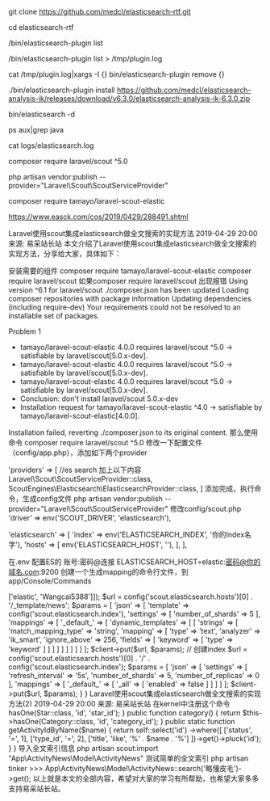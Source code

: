 git clone https://github.com/medcl/elasticsearch-rtf.git

cd elasticsearch-rtf 

/bin/elasticsearch-plugin list

/bin/elasticsearch-plugin list > /tmp/plugin.log

 cat /tmp/plugin.log|xargs -I {} bin/elasticsearch-plugin remove {}

./bin/elasticsearch-plugin install https://github.com/medcl/elasticsearch-analysis-ik/releases/download/v6.3.0/elasticsearch-analysis-ik-6.3.0.zip

bin/elasticsearch -d 

 ps aux|grep java 
 
cat logs/elasticsearch.log 

 composer require laravel/scout ^5.0       

php artisan vendor:publish --provider="Laravel\Scout\ScoutServiceProvider"

composer require tamayo/laravel-scout-elastic   


https://www.easck.com/cos/2019/0429/288491.shtml


Laravel使用scout集成elasticsearch做全文搜索的实现方法
2019-04-29 20:00 来源: 易采站长站
本文介绍了Laravel使用scout集成elasticsearch做全文搜索的实现方法，分享给大家，具体如下：

安装需要的组件
composer require tamayo/laravel-scout-elastic
composer require laravel/scout 
如果composer require laravel/scout 出现报错
Using version ^6.1 for laravel/scout
./composer.json has been updated
Loading composer repositories with package information
Updating dependencies (including require-dev)
Your requirements could not be resolved to an installable set of packages.

 Problem 1
  - tamayo/laravel-scout-elastic 4.0.0 requires laravel/scout ^5.0 -> satisfiable by laravel/scout[5.0.x-dev].
  - tamayo/laravel-scout-elastic 4.0.0 requires laravel/scout ^5.0 -> satisfiable by laravel/scout[5.0.x-dev].
  - tamayo/laravel-scout-elastic 4.0.0 requires laravel/scout ^5.0 -> satisfiable by laravel/scout[5.0.x-dev].
  - Conclusion: don't install laravel/scout 5.0.x-dev
  - Installation request for tamayo/laravel-scout-elastic ^4.0 -> satisfiable by tamayo/laravel-scout-elastic[4.0.0].


Installation failed, reverting ./composer.json to its original content.
那么使用命令
composer require laravel/scout ^5.0
修改一下配置文件（config/app.php），添加如下两个provider

'providers' => [ 
    //es search 加上以下内容 
    Laravel\Scout\ScoutServiceProvider::class, 
    ScoutEngines\Elasticsearch\ElasticsearchProvider::class, 
]
添加完成，执行命令，生成config文件
php artisan vendor:publish --provider="Laravel\Scout\ScoutServiceProvider"
修改config/scout.php
  'driver' => env('SCOUT_DRIVER', 'elasticsearch'),

  'elasticsearch' => [
    'index' => env('ELASTICSEARCH_INDEX', '你的Index名字'),
    'hosts' => [
      env('ELASTICSEARCH_HOST', ''),
    ],
  ],

在.env 配置ES的 账号:密码@连接
ELASTICSEARCH_HOST=elastic:密码@你的域名.com:9200
创建一个生成mapping的命令行文件，到 app/Console/Commands
<?php
namespace App\Console\Commands;
use GuzzleHttp\Client;
use Illuminate\Console\Command;

class ESInit extends Command {

  protected $signature = 'es:init';

  protected $description = 'init laravel es for news';

  public function __construct() { parent::__construct(); }

  public function handle() { //创建template
    $client = new Client(['auth'=>['elastic', 'Wangcai5388']]);
    $url = config('scout.elasticsearch.hosts')[0] . '/_template/news';
    $params = [
      'json' => [
        'template' => config('scout.elasticsearch.index'),
        'settings' => [
          'number_of_shards' => 5
        ],
        'mappings' => [
          '_default_' => [
            'dynamic_templates' => [
              [
                'strings' => [
                  'match_mapping_type' => 'string',
                  'mapping' => [
                    'type' => 'text',
                    'analyzer' => 'ik_smart',
                    'ignore_above' => 256,
                    'fields' => [
                      'keyword' => [
                        'type' => 'keyword'
                      ]
                    ]
                  ]
                ]
              ]
            ]
          ]
        ]
      ]
    ];
    $client->put($url, $params);

    // 创建index
    $url = config('scout.elasticsearch.hosts')[0] . '/' . config('scout.elasticsearch.index');

    $params = [
      'json' => [
        'settings' => [
          'refresh_interval' => '5s',
          'number_of_shards' => 5,
          'number_of_replicas' => 0
        ],
        'mappings' => [
          '_default_' => [
            '_all' => [
              'enabled' => false
            ]
          ]
        ]
      ]
    ];
    $client->put($url, $params);

  }
}
       
Laravel使用scout集成elasticsearch做全文搜索的实现方法(2)
2019-04-29 20:00 来源: 易采站长站
在kernel中注册这个命令
<?php

namespace App\Console;

use App\Console\Commands\ESInit;
use Illuminate\Console\Scheduling\Schedule;
use Illuminate\Foundation\Console\Kernel as ConsoleKernel;

class Kernel extends ConsoleKernel
{
  /**
   * The Artisan commands provided by your application.
   *
   * @var array
   */
  protected $commands = [
    ESInit::class
  ];

执行这个命令 生成 mapping
php artisan es:init
修改model支持 全文搜索
<?php
namespace App\ActivityNews\Model;

use App\Model\Category;
use App\Star\Model\Star;
use Illuminate\Database\Eloquent\Model;
use Laravel\Scout\Searchable;


class ActivityNews extends Model
{
  use Searchable;

  protected $table = 'activity_news';
  protected $fillable = [
    'type_id',
    'category_id',
    'title',
    'sub_title',
    'thumb',
    'intro',
    'star_id',
    'start_at',
    'end_at',
    'content',
    'video_url',
    'status',
    'is_open',
    'is_top',
    'rank',
  ];

  public function star()
  {
    return $this->hasOne(Star::class, 'id', 'star_id');
  }

  public function category()
  {
    return $this->hasOne(Category::class, 'id', 'category_id');
  }

  public static function getActivityIdByName($name)
  {
    return self::select('id')
      ->where([
        ['status', '=', 1],
        ['type_id', '=', 2],
        ['title', 'like', '%' . $name . '%']
      ])->get()->pluck('id');
  }

}

导入全文索引信息
php artisan scout:import "App\ActivityNews\Model\ActivityNews"
测试简单的全文索引
php artisan tinker

>>> App\ActivityNews\Model\ActivityNews::search('略懂皮毛')->get();
以上就是本文的全部内容，希望对大家的学习有所帮助，也希望大家多多支持易采站长站。




















